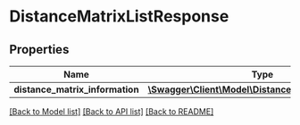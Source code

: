 # DistanceMatrixListResponse

## Properties
Name | Type | Description | Notes
------------ | ------------- | ------------- | -------------
**distance_matrix_information** | [**\Swagger\Client\Model\DistanceMatrixInformation[]**](DistanceMatrixInformation.md) |  | [optional] 

[[Back to Model list]](../../README.md#documentation-for-models) [[Back to API list]](../../README.md#documentation-for-api-endpoints) [[Back to README]](../../README.md)

